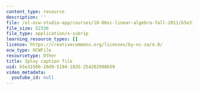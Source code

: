 ```yaml
---
content_type: resource
description: ''
file: /ol-ocw-studio-app/courses/18-06sc-linear-algebra-fall-2011/b5e3150b28d951941835254202998b59_9Q1q7s1jTzU.srt
file_size: 52336
file_type: application/x-subrip
learning_resource_types: []
license: https://creativecommons.org/licenses/by-nc-sa/4.0/
ocw_type: OCWFile
resourcetype: Other
title: 3play caption file
uid: b5e3150b-28d9-5194-1835-254202998b59
video_metadata:
  youtube_id: null
---
```

